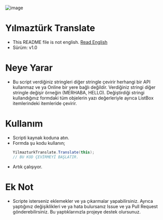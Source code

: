 ![image](https://i.hizliresim.com/l40cp9o.png)

# Yılmaztürk Translate
* This README file is not english. [Read English](https://github.com/YilmazturkSoftware/YilmazturkTranslate/blob/main/ENREADME.md)
* Sürüm: v1.0

# Neye Yarar
* Bu script verdiğiniz stringleri diğer stringle çevirir herhangi bir API kullanmaz ve ya Online bir yere bağlı değildir. Verdiğiniz stringi diğer stringle değişir örneğin (MERHABA, HELLO). Değiştirdiği stringi kullandığınız formdaki tüm objelerin yazı değerleriyle ayrıca ListBox itemlerindeki itemleride çevirir.

# Kullanım
* Scripti kaynak koduna atın.
* Formda şu kodu kullanın;
  ```csharp
  YilmazturkTranslate.Translate(this);
  // BU KOD ÇEVİRMEYİ BAŞLATIR.
  ```
* Artık çalışıyor.

# Ek Not
* Scripte isterseniz eklemekler ve ya çıkarmalar yapabilirsiniz. Ayrıca yaptığınız değişiklikleri ve ya hata bulursanız Issue ve ya Pull Request gönderebilirsiniz. Bu yaptıklarınızla projeye destek olursunuz.
